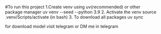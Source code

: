 #To run this project
1.Create venv using uv(recommended) or other package manager
  uv venv --seed --python 3.9
2. Activate the venv
  source .venv/Scripts/activate (in bash)
3. To download all packages
  uv sync 

for download model visit telegram or DM me in telegram
